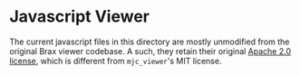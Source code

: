 # Javascript Viewer

The current javascript files in this directory are mostly unmodified from the original Brax viewer codebase. A such, they retain their original [Apache 2.0 license](LICENSE), which is different from `mjc_viewer`'s MIT license.
